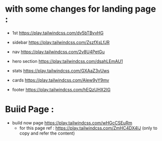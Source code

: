 # with some changes for landing page :
- 1st 
https://play.tailwindcss.com/dv5bTBvvHG

- sidebar 
https://play.tailwindcss.com/ZszfXsLfJR

- nav
  https://play.tailwindcss.com/2v8U4PetGu

- hero section
  https://play.tailwindcss.com/dsahLEmAU1

- stats 
 https://play.tailwindcss.com/GXAaZ3vUws

- cards
  https://play.tailwindcss.com/Alew9yY9mv

- footer
  https://play.tailwindcss.com/hEQzUHX2IG



# Buiid Page : 
  - build now page
    https://play.tailwindcss.com/wHGcCSEuRm
    - for this page ref : https://play.tailwindcss.com/ZmHC4DX4IJ (only to copy and refer the content)
